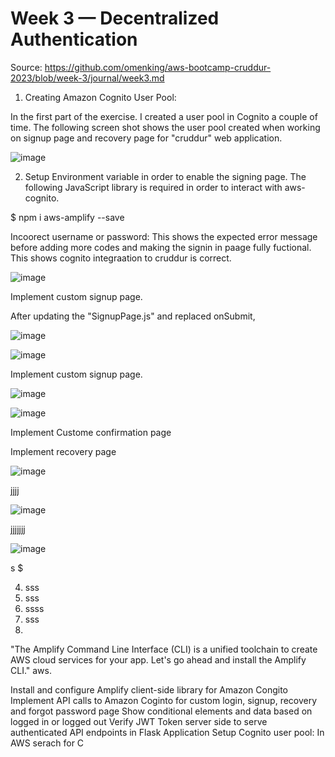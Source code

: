 # Week 3 — Decentralized Authentication

Source: https://github.com/omenking/aws-bootcamp-cruddur-2023/blob/week-3/journal/week3.md


1) Creating Amazon Cognito User Pool:

In the first part of the exercise. I created a user pool in  Cognito a couple of time.  The following screen shot shows the user pool created when working on signup page and recovery page for "cruddur" web application.

![image](https://user-images.githubusercontent.com/124897604/227403924-f49a1076-fe6f-4d4e-94a3-beadaaae8b2c.png)

2) Setup Environment variable in order to enable the signing page. The following JavaScript library is required in order to interact with aws-cognito.

$ npm i aws-amplify --save



Incoorect username or password:
This shows the expected error message before adding more codes and making the signin in paage fully fuctional. This shows cognito integraation to cruddur is correct.

![image](https://user-images.githubusercontent.com/124897604/227407271-f2fbdc4f-aa59-4a3f-953e-e59183deaa5e.png)


Implement  custom signup page.

After updating the "SignupPage.js" and replaced onSubmit,  

![image](https://user-images.githubusercontent.com/124897604/227408302-1fe6e54d-bd2a-478a-bfce-747f1f55b572.png)

![image](https://user-images.githubusercontent.com/124897604/227416582-54e59604-1d74-4277-8187-1c5c898f41aa.png)



Implement  custom signup page.

![image](https://user-images.githubusercontent.com/124897604/227417550-6f4dcad5-7e91-4353-9f1d-3735be623ab7.png)



![image](https://user-images.githubusercontent.com/124897604/227416769-bbe7044e-c560-46e1-ab4d-70e5a97de630.png)




Implement Custome confirmation page








Implement recovery page

![image](https://user-images.githubusercontent.com/124897604/227416999-d6b1cf59-37f9-43db-a142-204b33372945.png)

jjjj

![image](https://user-images.githubusercontent.com/124897604/227417237-78e76840-5967-4aba-bf4d-fca54cffda68.png)

jjjjjjj

![image](https://user-images.githubusercontent.com/124897604/227416661-fb869fc8-9c88-475d-9309-bd8333867c17.png)








s
$ 



4) sss
5) sss
6) ssss
7) sss
8) 









"The Amplify Command Line Interface (CLI) is a unified toolchain to create AWS cloud services for your app. Let's go ahead and install the Amplify CLI." aws.






Install and configure Amplify client-side library for Amazon Congito
Implement API calls to Amazon Coginto for custom login, signup, recovery and forgot password page
Show conditional elements and data based on logged in or logged out
Verify JWT Token server side to serve authenticated API endpoints in Flask Application
Setup Cognito user pool:
In AWS serach for C
